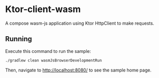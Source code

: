 # Ktor-client-wasm

A compose wasm-js application using Ktor HttpClient to make requests.

## Running

Execute this command to run the sample:

```bash
./gradlew clean wasmJsBrowserDevelopmentRun
```
 
Then, navigate to [http://localhost:8080/](http://localhost:8080/) to see the sample home page.  
